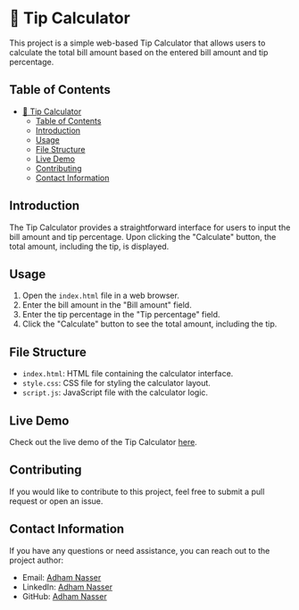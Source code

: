 # 🧮 Tip Calculator

This project is a simple web-based Tip Calculator that allows users to calculate the total bill amount based on the entered bill amount and tip percentage.

## Table of Contents
- [🧮 Tip Calculator](#-tip-calculator)
  - [Table of Contents](#table-of-contents)
  - [Introduction](#introduction)
  - [Usage](#usage)
  - [File Structure](#file-structure)
  - [Live Demo](#live-demo)
  - [Contributing](#contributing)
  - [Contact Information](#contact-information)

## Introduction

The Tip Calculator provides a straightforward interface for users to input the bill amount and tip percentage. Upon clicking the "Calculate" button, the total amount, including the tip, is displayed.

## Usage

1. Open the `index.html` file in a web browser.
2. Enter the bill amount in the "Bill amount" field.
3. Enter the tip percentage in the "Tip percentage" field.
4. Click the "Calculate" button to see the total amount, including the tip.

## File Structure

- `index.html`: HTML file containing the calculator interface.
- `style.css`: CSS file for styling the calculator layout.
- `script.js`: JavaScript file with the calculator logic.

## Live Demo

Check out the live demo of the Tip Calculator [here](#).

## Contributing

If you would like to contribute to this project, feel free to submit a pull request or open an issue.

## Contact Information

If you have any questions or need assistance, you can reach out to the project author:

- Email: [Adham Nasser](mailto:adhamxiii22@gmail.com)
- LinkedIn: [Adham Nasser](https://www.linkedin.com/in/adhamxiii/)
- GitHub: [Adham Nasser](https://github.com/Adhamxiii)
